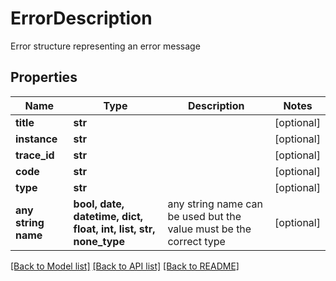 # ErrorDescription

Error structure representing an error message

## Properties
Name | Type | Description | Notes
------------ | ------------- | ------------- | -------------
**title** | **str** |  | [optional] 
**instance** | **str** |  | [optional] 
**trace_id** | **str** |  | [optional] 
**code** | **str** |  | [optional] 
**type** | **str** |  | [optional] 
**any string name** | **bool, date, datetime, dict, float, int, list, str, none_type** | any string name can be used but the value must be the correct type | [optional]

[[Back to Model list]](../README.md#documentation-for-models) [[Back to API list]](../README.md#documentation-for-api-endpoints) [[Back to README]](../README.md)


